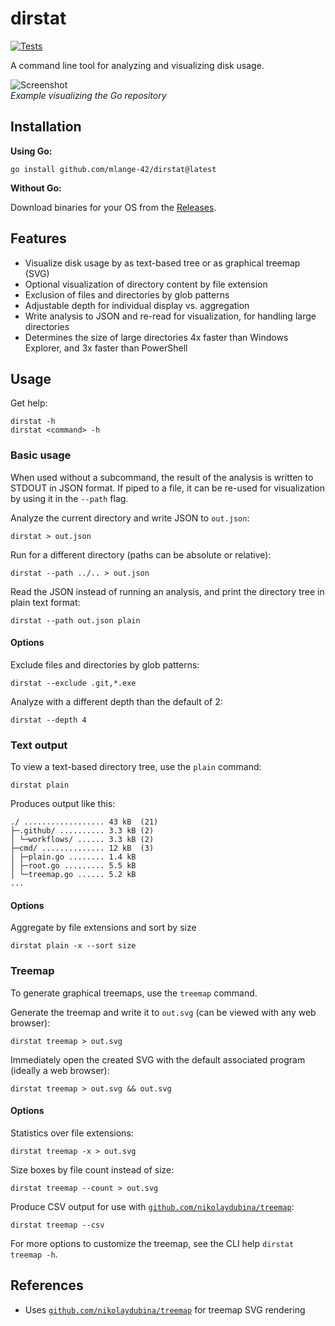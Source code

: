 # dirstat

[![Tests](https://github.com/mlange-42/dirstat/actions/workflows/tests.yml/badge.svg)](https://github.com/mlange-42/dirstat/actions/workflows/tests.yml)

A command line tool for analyzing and visualizing disk usage.

![Screenshot](https://user-images.githubusercontent.com/44003176/208201884-13a4675c-10fa-439f-8b28-21f297a08887.svg)  
*Example visualizing the Go repository*

## Installation

**Using Go:**

```shell
go install github.com/mlange-42/dirstat@latest
```

**Without Go:**

Download binaries for your OS from the [Releases](https://github.com/mlange-42/dirstat/releases/).

## Features

* Visualize disk usage by as text-based tree or as graphical treemap (SVG)
* Optional visualization of directory content by file extension
* Exclusion of files and directories by glob patterns
* Adjustable depth for individual display vs. aggregation
* Write analysis to JSON and re-read for visualization, for handling large directories
* Determines the size of large directories 4x faster than Windows Explorer, and 3x faster than PowerShell

## Usage

Get help:

```shell
dirstat -h
dirstat <command> -h
```

### Basic usage

When used without a subcommand, the result of the analysis is written to STDOUT in JSON format.
If piped to a file, it can be re-used for visualization by using it in the `--path` flag.

Analyze the current directory and write JSON to `out.json`:

```shell
dirstat > out.json
```

Run for a different directory (paths can be absolute or relative):

```shell
dirstat --path ../.. > out.json
```

Read the JSON instead of running an analysis, and print the directory tree in plain text format:

```shell
dirstat --path out.json plain
```

#### Options

Exclude files and directories by glob patterns:

```shell
dirstat --exclude .git,*.exe
```

Analyze with a different depth than the default of 2:

```shell
dirstat --depth 4
```

### Text output

To view a text-based directory tree, use the `plain` command:

```shell
dirstat plain
```

Produces output like this:

```text
./ .................. 43 kB  (21)
├─.github/ .......... 3.3 kB (2)
│ └─workflows/ ...... 3.3 kB (2)
├─cmd/ .............. 12 kB  (3)
│ ├─plain.go ........ 1.4 kB
│ ├─root.go ......... 5.5 kB
│ └─treemap.go ...... 5.2 kB
...
```

#### Options

Aggregate by file extensions and sort by size

```shell
dirstat plain -x --sort size
```

### Treemap

To generate graphical treemaps, use the `treemap` command.

Generate the treemap and write it to `out.svg` (can be viewed with any web browser):

```shell
dirstat treemap > out.svg
```

Immediately open the created SVG with the default associated program (ideally a web browser):

```shell
dirstat treemap > out.svg && out.svg
```

#### Options

Statistics over file extensions:

```shell
dirstat treemap -x > out.svg
```

Size boxes by file count instead of size:

```shell
dirstat treemap --count > out.svg
```

Produce CSV output for use with [`github.com/nikolaydubina/treemap`](https://github.com/nikolaydubina/treemap):

```shell
dirstat treemap --csv
```

For more options to customize the treemap, see the CLI help `dirstat treemap -h`.

## References

* Uses [`github.com/nikolaydubina/treemap`](https://github.com/nikolaydubina/treemap) for treemap SVG rendering
